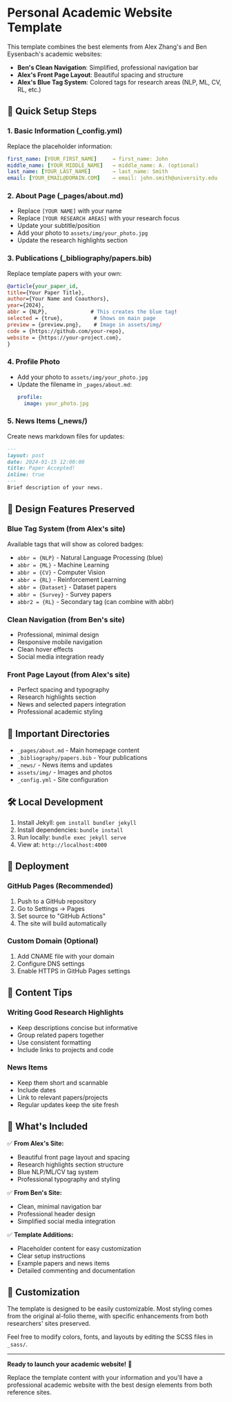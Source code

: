 # Personal Academic Website Template

This template combines the best elements from Alex Zhang's and Ben Eysenbach's academic websites:

- **Ben's Clean Navigation**: Simplified, professional navigation bar
- **Alex's Front Page Layout**: Beautiful spacing and structure
- **Alex's Blue Tag System**: Colored tags for research areas (NLP, ML, CV, RL, etc.)

## 🚀 Quick Setup Steps

### 1. Basic Information (_config.yml)
Replace the placeholder information:
```yaml
first_name: [YOUR_FIRST_NAME]     → first_name: John
middle_name: [YOUR_MIDDLE_NAME]   → middle_name: A. (optional)
last_name: [YOUR_LAST_NAME]       → last_name: Smith
email: [YOUR_EMAIL@DOMAIN.COM]    → email: john.smith@university.edu
```

### 2. About Page (_pages/about.md)
- Replace `[YOUR NAME]` with your name
- Replace `[YOUR RESEARCH AREAS]` with your research focus
- Update your subtitle/position
- Add your photo to `assets/img/your_photo.jpg`
- Update the research highlights section

### 3. Publications (_bibliography/papers.bib)
Replace template papers with your own:
```bibtex
@article{your_paper_id,
title={Your Paper Title},
author={Your Name and Coauthors},
year={2024},
abbr = {NLP},              # This creates the blue tag!
selected = {true},          # Shows on main page
preview = {preview.png},    # Image in assets/img/
code = {https://github.com/your-repo},
website = {https://your-project.com},
}
```

### 4. Profile Photo
- Add your photo to `assets/img/your_photo.jpg`
- Update the filename in `_pages/about.md`:
  ```yaml
  profile:
    image: your_photo.jpg
  ```

### 5. News Items (_news/)
Create news markdown files for updates:
```markdown
---
layout: post
date: 2024-01-15 12:00:00
title: Paper Accepted!
inline: true
---
Brief description of your news.
```

## 🎨 Design Features Preserved

### Blue Tag System (from Alex's site)
Available tags that will show as colored badges:
- `abbr = {NLP}` - Natural Language Processing (blue)
- `abbr = {ML}` - Machine Learning  
- `abbr = {CV}` - Computer Vision
- `abbr = {RL}` - Reinforcement Learning
- `abbr = {Dataset}` - Dataset papers
- `abbr = {Survey}` - Survey papers
- `abbr2 = {RL}` - Secondary tag (can combine with abbr)

### Clean Navigation (from Ben's site)
- Professional, minimal design
- Responsive mobile navigation
- Clean hover effects
- Social media integration ready

### Front Page Layout (from Alex's site)
- Perfect spacing and typography
- Research highlights section
- News and selected papers integration
- Professional academic styling

## 📁 Important Directories

- `_pages/about.md` - Main homepage content
- `_bibliography/papers.bib` - Your publications
- `_news/` - News items and updates  
- `assets/img/` - Images and photos
- `_config.yml` - Site configuration

## 🛠️ Local Development

1. Install Jekyll: `gem install bundler jekyll`
2. Install dependencies: `bundle install`
3. Run locally: `bundle exec jekyll serve`
4. View at: `http://localhost:4000`

## 🚀 Deployment

### GitHub Pages (Recommended)
1. Push to a GitHub repository
2. Go to Settings → Pages
3. Set source to "GitHub Actions"
4. The site will build automatically

### Custom Domain (Optional)
1. Add CNAME file with your domain
2. Configure DNS settings
3. Enable HTTPS in GitHub Pages settings

## 📝 Content Tips

### Writing Good Research Highlights
- Keep descriptions concise but informative
- Group related papers together
- Use consistent formatting
- Include links to projects and code

### News Items
- Keep them short and scannable
- Include dates
- Link to relevant papers/projects
- Regular updates keep the site fresh

## 🎯 What's Included

✅ **From Alex's Site:**
- Beautiful front page layout and spacing
- Research highlights section structure
- Blue NLP/ML/CV tag system
- Professional typography and styling

✅ **From Ben's Site:**
- Clean, minimal navigation bar
- Professional header design
- Simplified social media integration

✅ **Template Additions:**
- Placeholder content for easy customization
- Clear setup instructions
- Example papers and news items
- Detailed commenting and documentation

## 🔧 Customization

The template is designed to be easily customizable. Most styling comes from the original al-folio theme, with specific enhancements from both researchers' sites preserved.

Feel free to modify colors, fonts, and layouts by editing the SCSS files in `_sass/`.

---

**Ready to launch your academic website!** 🎉

Replace the template content with your information and you'll have a professional academic website with the best design elements from both reference sites.